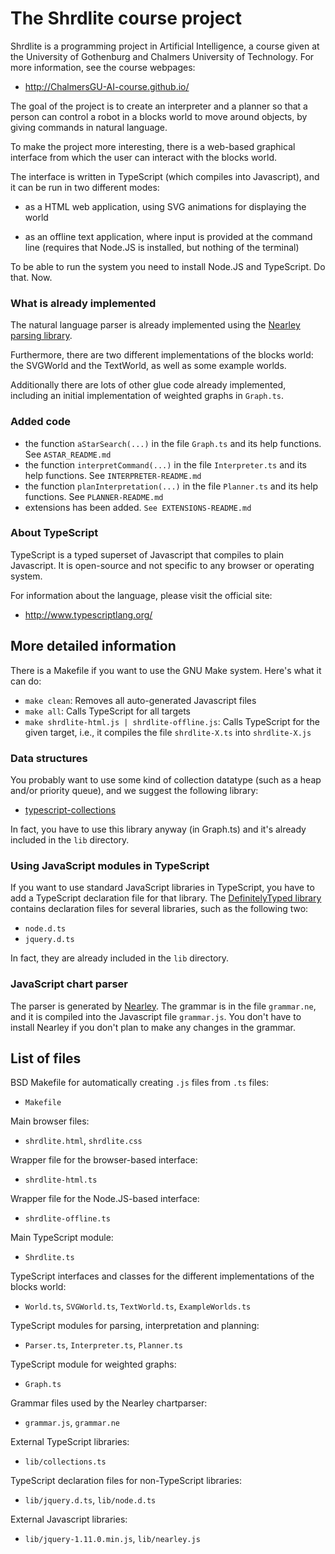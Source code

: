 The Shrdlite course project
============================

Shrdlite is a programming project in Artificial Intelligence, a course given
at the University of Gothenburg and Chalmers University of Technology.
For more information, see the course webpages:

- <http://ChalmersGU-AI-course.github.io/>

The goal of the project is to create an interpreter and a planner so that
a person can control a robot in a blocks world to move around objects,
by giving commands in natural language.

To make the project more interesting, there is a web-based graphical
interface from which the user can interact with the blocks world.

The interface is written in TypeScript (which compiles into Javascript),
and it can be run in two different modes:

- as a HTML web application, using SVG animations for displaying the world

- as an offline text application, where input is provided at the command line
  (requires that Node.JS is installed, but nothing of the terminal)

To be able to run the system you need to install Node.JS and TypeScript.
Do that. Now.

### What is already implemented

The natural language parser is already implemented using the
[Nearley parsing library](https://github.com/Hardmath123/nearley).

Furthermore, there are two different implementations of the blocks world:
the SVGWorld and the TextWorld, as well as some example worlds.

Additionally there are lots of other glue code already implemented, including
an initial implementation of weighted graphs in `Graph.ts`.



### Added code

- the function `aStarSearch(...)` in the file `Graph.ts` and its help functions. See `ASTAR_README.md`
- the function `interpretCommand(...)` in the file `Interpreter.ts` and its help functions. See `INTERPRETER-README.md`
- the function `planInterpretation(...)` in the file `Planner.ts` and its help functions. See `PLANNER-README.md`
- extensions has been added. `See EXTENSIONS-README.md`

### About TypeScript

TypeScript is a typed superset of Javascript that compiles to plain Javascript.
It is open-source and not specific to any browser or operating system.

For information about the language, please visit the official site:

- <http://www.typescriptlang.org/>

More detailed information
--------------------------

There is a Makefile if you want to use the GNU Make system. Here's what it can do:

- `make clean`: Removes all auto-generated Javascript files
- `make all`: Calls TypeScript for all targets
- `make shrdlite-html.js | shrdlite-offline.js`:
  Calls TypeScript for the given target,
  i.e., it compiles the file `shrdlite-X.ts` into `shrdlite-X.js`

### Data structures

You probably want to use some kind of collection datatype (such as a heap
and/or priority queue), and we suggest the following library:

- [typescript-collections](https://github.com/basarat/typescript-collections)

In fact, you have to use this library anyway (in Graph.ts) and it's
already included in the `lib` directory.

### Using JavaScript modules in TypeScript

If you want to use standard JavaScript libraries in TypeScript, you have to
add a TypeScript declaration file for that library.
The [DefinitelyTyped library](https://github.com/borisyankov/DefinitelyTyped)
contains declaration files for several libraries, such as the following two:

- `node.d.ts`
- `jquery.d.ts`

In fact, they are already included in the `lib` directory.

### JavaScript chart parser

The parser is generated by [Nearley](http://github.com/Hardmath123/nearley).
The grammar is in the file `grammar.ne`, and it is compiled into the
Javascript file `grammar.js`. You don't have to install Nearley if you
don't plan to make any changes in the grammar.


List of files
--------------

BSD Makefile for automatically creating `.js` files from `.ts` files:
- `Makefile`

Main browser files:
- `shrdlite.html`, `shrdlite.css`

Wrapper file for the browser-based interface:
- `shrdlite-html.ts`

Wrapper file for the Node.JS-based interface:
- `shrdlite-offline.ts`

Main TypeScript module:
- `Shrdlite.ts`

TypeScript interfaces and classes for the different implementations of the blocks world:
- `World.ts`, `SVGWorld.ts`, `TextWorld.ts`, `ExampleWorlds.ts`

TypeScript modules for parsing, interpretation and planning:
- `Parser.ts`, `Interpreter.ts`, `Planner.ts`

TypeScript module for weighted graphs:
- `Graph.ts`

Grammar files used by the Nearley chartparser:
- `grammar.js`, `grammar.ne`

External TypeScript libraries:
- `lib/collections.ts`

TypeScript declaration files for non-TypeScript libraries:
- `lib/jquery.d.ts`, `lib/node.d.ts`

External Javascript libraries:
- `lib/jquery-1.11.0.min.js`, `lib/nearley.js`
